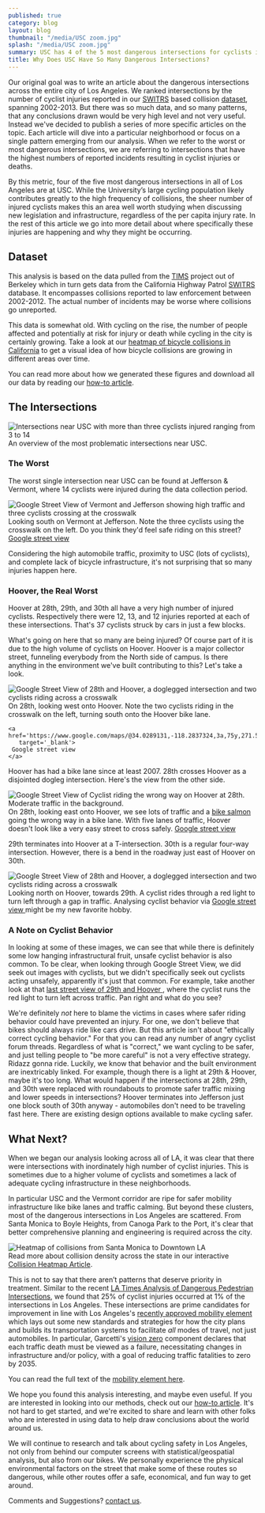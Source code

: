 ```yaml
---
published: true
category: blog
layout: blog
thumbnail: "/media/USC zoom.jpg"
splash: "/media/USC zoom.jpg"
summary: USC has 4 of the 5 most dangerous intersections for cyclists in Los Angeles.
title: Why Does USC Have So Many Dangerous Intersections?
---
```


Our original goal was to write an article about the dangerous
intersections across the entire city of Los Angeles. We ranked
intersections by the number of cyclist injuries reported in our
[SWITRS](http://iswitrs.chp.ca.gov/Reports/jsp/userLogin.jsp) based
collision [dataset](#dataset), spanning 2002-2013. But there was so much
data, and so many patterns, that any conclusions drawn would be very
high level and not very useful. Instead we've decided to publish a
series of more specific articles on the topic. Each article will dive
into a particular neighborhood or focus on a single pattern emerging
from our analysis. When we refer to the worst or most dangerous
intersections, we are referring to intersections that have the highest
numbers of reported incidents resulting in cyclist injuries or deaths.

By this metric, four of the five most dangerous intersections in all of
Los Angeles are at USC. While the University’s large cycling population
likely contributes greatly to the high frequency of collisions, the
sheer number of injured cyclists makes this an area well worth studying
when discussing new legislation and infrastructure, regardless of the
per capita injury rate. In the rest of this article we go into more
detail about where specifically these injuries are happening and why
they might be occurring.

## Dataset <a name='dataset'></a>

This analysis is based on the data pulled from the
[TIMS](http://tims.berkeley.edu/) project out of Berkeley which in turn gets
data from the California Highway Patrol
[SWITRS](http://iswitrs.chp.ca.gov/Reports/jsp/userLogin.jsp) database.  It
encompasses collisions reported to law enforcement between 2002-2012. The
actual number of incidents may be worse where collisions go unreported.

This data is somewhat old. With cycling on the rise, the number of
people affected and potentially at risk for injury or death while
cycling in the city is certainly growing. Take a look at our [heatmap of
bicycle collisions in California](/blog/2015/07/14/collision-heatmap) to get
a visual idea of how bicycle collisions are growing in different areas
over time.

You can read more about how we generated these figures and download all our
data by reading our [how-to article](/blog/2015/08/13/dangerous-intersections-how-to).

The Intersections
-----------------

<div>
  <img class='fullscreen-article-image'
       alt='Intersections near USC with more than three cyclists injured ranging from 3 to 14'
       src='/media/Dangerous Intersections of USC.jpg' />
  <div class='article-caption'>
    An overview of the most problematic intersections near USC.
  </div>
</div>

### The Worst

The worst single intersection near USC can be found at Jefferson & Vermont,
where 14 cyclists were injured during the data collection period.

<div>
  <img class='fullscreen-article-image'
       alt='Google Street View of Vermont and Jefferson showing high traffic and three cyclists crossing at the crosswalk' 
       src='/media/South on Vermont and Jefferson.jpg' />
  <div class='article-caption'>
    Looking south on Vermont at Jefferson. Note the three cyclists using the crosswalk on the left. Do you think they'd feel safe riding on this street?
    <a href='https://www.google.com/maps/@34.0257745,-118.2915272,3a,75y,174.18h,82.57t/data=!3m6!1e1!3m4!1s-qjkMVZNPwRjnbh-d4f_Yw!2e0!7i13312!8i6656!6m1!1e1'
       target='_blank'>
      Google street view
    </a>
  </div>
</div>

Considering the high automobile traffic, proximity to USC (lots of cyclists),
and complete lack of bicycle infrastructure, it's not surprising that so many
injuries happen here.

### Hoover, the Real Worst

Hoover at 28th, 29th, and 30th all have a very high number of injured cyclists.
Respectively there were 12, 13, and 12 injuries reported at each of these
intersections. That's 37 cyclists struck by cars in just a few blocks.

What's going on here that so many are being injured? Of course part of it is
due to the high volume of cyclists on Hoover. Hoover is a major collector
street, funneling everybody from the North side of campus. Is there anything in
the environment we've built contributing to this? Let's take a look.

<div>
  <img class='fullscreen-article-image'
       alt='Google Street View of 28th and Hoover, a doglegged intersection and two cyclists riding across a crosswalk'
       src='/media/West on 28th at Hoover.jpg' />
  <div class='article-caption'>
    On 28th, looking west onto Hoover. Note the two cyclists riding in the
    crosswalk on the left, turning south onto the Hoover bike lane.

    <a href='https://www.google.com/maps/@34.0289131,-118.2837324,3a,75y,271.55h,75.33t/data=!3m6!1e1!3m4!1scG6v_tnuqoFEJyOj3Vd5ZA!2e0!7i13312!8i6656'
       target='_blank'>
     Google street view
    </a>
  </div>
</div>

Hoover has had a bike lane since at least 2007. 28th crosses Hoover as
a disjointed dogleg intersection. Here's the view from the other side.

<div>
  <img class='fullscreen-article-image'
       alt='Google Street View of Cyclist riding the wrong way on Hoover at 28th. Moderate traffic in the background.'
       src='/media/East on 28th at Hoover - Bike Salmon.jpg' />
  <div class='article-caption'>
    On 28th, looking east onto Hoover, we see lots of traffic and a <a href="http://www.streetsblog.net/2010/04/19/the-persistence-of-bike-salmon/">bike salmon</a> going the wrong way in a bike lane. With five lanes of traffic, Hoover doesn't look like a very easy street to cross safely.
    <a href='https://www.google.com/maps/@34.0293472,-118.2841343,3a,75y,91.01h,78.56t/data=!3m6!1e1!3m4!1slIGp3zoZ_tkuvSSadk8GPw!2e0!7i13312!8i6656!6m1!1e1'
       target='_blank'>
     Google street view
    </a>
  </div>
</div>

29th terminates into Hoover at a T-intersection. 30th is a regular four-way
intersection. However, there is a bend in the roadway just east of Hoover on
30th.

<div>
  <img class='fullscreen-article-image'
       alt='Google Street View of 28th and Hoover, a doglegged intersection and two cyclists riding across a crosswalk'
       src='/media/Hoover at 29th - Cyclist running red light in traffic.jpg' />
  <div class='article-caption'>
    Looking north on Hoover, towards 29th. A cyclist rides through a red light
    to turn left through a gap in traffic. Analysing cyclist behavior via
    <a href='https://www.google.com/maps/@34.0277429,-118.2839797,3a,15y,5.69h,84.24t/data=!3m6!1e1!3m4!1sc5H44ZS5_gclUekHUgVJZg!2e0!7i13312!8i6656'
       target='_blank'>
     Google street view
    </a>
    might be my new favorite hobby.
  </div>
</div>

### A Note on Cyclist Behavior

In looking at some of these images, we can see that while there is definitely
some low hanging infrastructural fruit, unsafe cyclist behavior is also common.
To be clear, when looking through Google Street View, we did seek out
images with cyclists, but we didn't specifically seek out cyclists acting
unsafely, apparently it's just that common. For example, take another look at that
<a href='https://www.google.com/maps/@34.0277429,-118.2839797,3a,15y,5.69h,84.24t/data=!3m6!1e1!3m4!1sc5H44ZS5_gclUekHUgVJZg!2e0!7i13312!8i6656'
   target='_blank'>
  last street view of 29th and Hoover
</a>,
where the cyclist runs the red light to turn left across traffic.  Pan right
and what do you see?

We're definitely *not* here to blame the victims in cases where safer riding
behavior could have prevented an injury. For one, we don't believe that bikes
should always ride like cars drive. But this article isn't about "ethically
correct cycling behavior." For that you can read any number of angry cyclist
forum threads. Regardless of what is "correct," we want cycling to be safer,
and just telling people to "be more careful" is not a very
effective strategy. Ridazz gonna ride.  Luckily, we know that behavior and the
built environment are inextricably linked. For example, though there is a light
at 29th & Hoover, maybe it's too long. What would happen if the intersections
at 28th, 29th, and 30th were replaced with roundabouts to promote safer traffic
mixing and lower speeds in intersections? Hoover terminates into Jefferson just
one block south of 30th anyway - automobiles don't need to be traveling fast
here. There are existing design options available to make cycling safer.

## What Next? 

When we began our analysis looking across all of LA, it was clear that there
were intersections with inordinately high number of cyclist injuries. This is
sometimes due to a higher volume of cyclists and sometimes a lack of adequate
cycling infrastructure in these neighborhoods.

In particular USC and the Vermont corridor are ripe for safer mobility
infrastructure like bike lanes and traffic calming. But beyond these clusters,
most of the dangerous intersections in Los Angeles are scattered. From Santa
Monica to Boyle Heights, from Canoga Park to the Port, it's clear that better
comprehensive planning and engineering is required across the city.

<div>
  <img alt='Heatmap of collisions from Santa Monica to Downtown LA'
       src='/media/LA Collision Heatmap.jpg' />
  <div class='article-caption'>
      Read more about collision density across the state in our interactive
      <a href="/blog/2015/07/14/collision-heatmap/">Collision Heatmap Article</a>.
  </div>
</div>

This is not to say that there aren’t patterns that deserve priority in
treatment. Similar to the recent [LA Times Analysis of Dangerous Pedestrian
Intersections](http://graphics.latimes.com/la-pedestrians/), we found that 25%
of cyclist injuries occurred at 1% of the intersections in Los Angeles. These
intersections are prime candidates for improvement in line with Los Angeles's
[recently approved mobility
element](http://www.latimes.com/opinion/editorials/la-ed-mobility-plan-los-angeles-20150811-story.html)
which lays out some new standards and strategies for how the city plans and
builds its transportation systems to facilitate *all* modes of travel, not just
automobiles. In particular, Garcetti's [vision
zero](http://la.streetsblog.org/2014/09/30/ladots-bold-new-strategic-vision-eliminate-l-a-traffic-deaths-by-2025/)
component declares that each traffic death must be viewed as a failure,
necessitating changes in infrastructure and/or policy, with a goal of reducing
traffic fatalities to zero by 2035.

You can read the full text of the [mobility element
here](http://planning.lacity.org/Cwd/GnlPln/MobiltyElement/Text/MobilityPlan_2035.pdf).

We hope you found this analysis interesting, and maybe even useful. If you are
interested in looking into our methods, check out our [how-to
article](/blog/2015/08/13/dangerous-intersections-how-to).  It's not hard to
get started, and we're excited to share and learn with other folks who are
interested in using data to help draw conclusions about the world around us.

We will continue to research and talk about cycling safety in Los Angeles, not
only from behind our computer screens with statistical/geospatial analysis, but
also from our bikes. We personally experience the physical environmental
factors on the street that make some of these routes so dangerous, while other
routes offer a safe, economical, and fun way to get around.

Comments and Suggestions? [contact us](mailto://info@jackpine.me).

